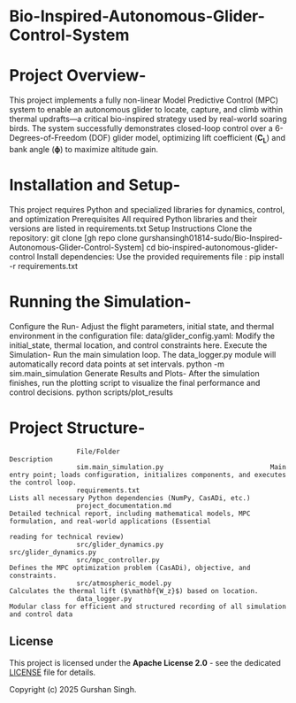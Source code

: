 # Bio-Inspired-Autonomous-Glider-Control-System 
# Project Overview-
This project implements a fully non-linear Model Predictive Control (MPC) system to enable an autonomous glider to locate, capture, and climb within thermal updrafts—a critical            bio-inspired strategy used by real-world soaring birds. The system successfully demonstrates closed-loop control over a 6-Degrees-of-Freedom (DOF) glider model, optimizing lift               coefficient ($\mathbf{C_L}$) and bank angle ($\mathbf{\phi}$) to maximize altitude gain.
# Installation and Setup- 
This project requires Python and specialized libraries for dynamics, control, and optimization
             Prerequisites 
             All required Python libraries and their versions are listed in requirements.txt
             Setup Instructions
                Clone the repository: git clone [gh repo clone gurshansingh01814-sudo/Bio-Inspired-Autonomous-Glider-Control-System]
                                      cd bio-inspired-autonomous-glider-control
                Install dependencies: Use the provided requirements file : pip install -r requirements.txt
# Running the Simulation-
Configure the Run-
            Adjust the flight parameters, initial state, and thermal environment in the configuration file:
                                       data/glider_config.yaml: Modify the initial_state, thermal location, and control constraints here.
            Execute the Simulation-
            Run the main simulation loop. The data_logger.py module will automatically record data points at set intervals.
                                       python -m sim.main_simulation
            Generate Results and Plots-
            After the simulation finishes, run the plotting script to visualize the final performance and control decisions.
                                       python scripts/plot_results
# Project Structure-
                     File/Folder                                      Description
                     sim.main_simulation.py                           Main entry point; loads configuration, initializes components, and executes the control loop.
                     requirements.txt                                 Lists all necessary Python dependencies (NumPy, CasADi, etc.)
                     project_documentation.md                         Detailed technical report, including mathematical models, MPC formulation, and real-world applications (Essential 
                                                                      reading for technical review)
                     src/glider_dynamics.py                           src/glider_dynamics.py
                     src/mpc_controller.py                            Defines the MPC optimization problem (CasADi), objective, and constraints.
                     src/atmospheric_model.py                         Calculates the thermal lift ($\mathbf{W_z}$) based on location.
                     data_logger.py                                   Modular class for efficient and structured recording of all simulation and control data 

## License

This project is licensed under the **Apache License 2.0** - see the dedicated [LICENSE](LICENSE) file for details.

Copyright (c) 2025 Gurshan Singh.
                     
